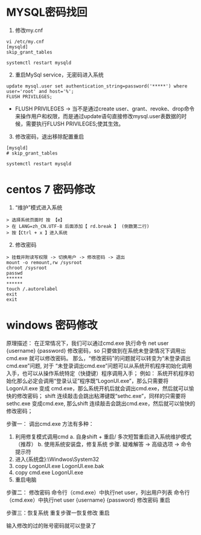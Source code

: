 # MYSQL密码找回
1. 修改my.cnf
```
vi /etc/my.cnf
[mysqld]
skip_grant_tables 

systemctl restart mysqld
```
2. 重启MySql service，无密码进入系统
```
update mysql.user set authentication_string=password('*****') where user='root' and host='%';
FLUSH PRIVILEGES; 
```
- FLUSH PRIVILEGES -> 当不是通过create user、grant、revoke、drop命令来操作用户和权限，而是通过update语句直接修改mysql.user表数据的时候，需要执行FLUSH PRIVILEGES;使其生效。

3. 修改密码，退出移除配置重启
```
[mysqld]
# skip_grant_tables 

systemctl restart mysqld
```

# centos 7 密码修改

1. “维护”模式进入系统
```
> 选择系统页面时 按 【e】
> 在 LANG=zh_CN.UTF-8 后面添加【 rd.break 】 (倒数第二行)
> 按【Ctrl + x 】进入系统
```
2. 修改密码
```
> 挂载并附读写权限 -> 切换用户 -> 修改密码 -> 退出
mount -o remount,rw /sysroot
chroot /sysroot
passwd 
******
******
touch /.autorelabel
exit
exit
```

# windows 密码修改
原理描述：
    在正常情况下，我们可以通过cmd.exe 执行命令 net user {username} {password} 修改密码，so 只要做到在系统未登录情况下调用出cmd.exe 就可以修改密码。
    那么，“修改密码”的问题就可以转变为“未登录调出cmd.exe”问题, 对于 “未登录调出cmd.exe”问题可以从系统开机程序初始化调用入手，也可以从操作系统特定（快捷键）程序调用入手；
    例如：
       系统开机程序初始化那么必定会调用“登录认证”程序既“LogonUI.exe”，那么只需要将LogonUI.exe 变成 cmd.exe，那么系统开机后就会调出cmd.exe，然后就可以愉快的修改密码；
       shift 连续敲击会跳出粘滞键既“sethc.exe”，同样的只需要将sethc.exe 变成cmd.exe, 那么shift 连续敲击会跳出cmd.exe，然后就可以愉快的修改密码；
       
步骤一： 调出cmd.exe 方法有多种：
1. 利用修复模式调用cmd
   a. 自身shift + 重启/ 多次短暂重启进入系统维护模式（推荐）
   b. 使用系统安装盘，修复系统
      步骤. 疑难解答 -> 高级选项 -> 命令提示符  
2. 进入{系统盘}:\Windwos\System32
3. copy LogonUI.exe LogonUI.exe.bak
4. copy cmd.exe LogonUI.exe
5. 重启电脑

步骤二： 修改密码
命令行（cmd.exe）中执行net user，列出用户列表
命令行（cmd.exe）中执行net user {username} {password} 修改密码
重启

步骤三：恢复系统
重复步骤一恢复修改
重启

输入修改的过的账号密码就可以登录了


